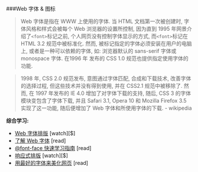 ###Web 字体 & 图标

>Web 字体是指在 WWW 上使用的字体. 当 HTML 文档第一次被创建时, 字体风格和样式会被每个 Web 浏览器的设置所控制, 因为直到 1995 年网景介绍了`<font>`标记之前, 个人网页没有控制字体显示的方式, 而`<font>`标记在 HTML 3.2 规范中被标准化. 然而, 被标记指定的字体必须安装在用户的电脑上, 或者是一种可以依赖的字体, 如: 浏览器默认的 sans-serif 字体或 monospace 字体. 在1996 年 发布的 CSS 1.0 规范也提供指定使用字体的功能.

> 1998 年, CSS 2.0 规范发布, 意图通过字体匹配, 合成和下载技术, 改善字体的选择过程, 但这些技术并没有得到使用, 并在 CSS2.1 规范中被移除了. 然而, 在 1997 年发布的 IE 4.0 增加了对字体下载的支持, 随后, CSS 3 的字体模块变包含了字体下载, 并且 Safari 3.1, Opera 10 和 Mozilla Firefox 3.5 实现了这一功能, 随后便增加了 Web 字体和所使用字体的下载. - wikipedia

**综合学习:**

* [Web 字体排版](http://www.pluralsight.com/courses/typography-for-web-1790) [watch][$]
* [了解 Web 字体](https://web.archive.org/web/20150917030556/) [read]
* [@font-face 快速学习指南](http://www.html5rocks.com/en/tutorials/webfonts/quick/) [read]
* [响应式排版](https://frontendmasters.com/courses/responsive-typography/) [watch][$]
* [用最好的字体来美化网页](http://hellohappy.org/beautiful-web-type/) [read]
